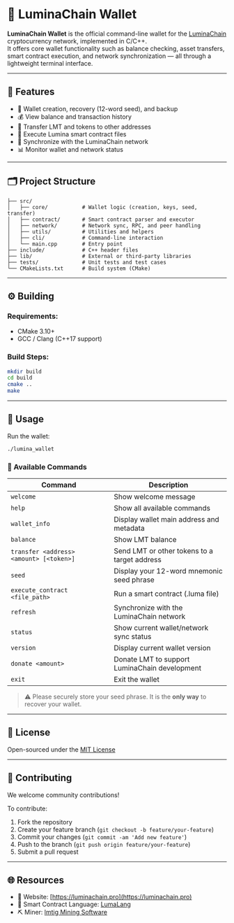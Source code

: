 
# 💼 LuminaChain Wallet

**LuminaChain Wallet** is the official command-line wallet for the [LuminaChain](https://luminachain.pro) cryptocurrency network, implemented in C/C++.  
It offers core wallet functionality such as balance checking, asset transfers, smart contract execution, and network synchronization — all through a lightweight terminal interface.

---

## 🔧 Features

- 🔐 Wallet creation, recovery (12-word seed), and backup
- 💰 View balance and transaction history
- 💸 Transfer LMT and tokens to other addresses
- 🧠 Execute Lumina smart contract files
- 🔄 Synchronize with the LuminaChain network
- 📊 Monitor wallet and network status

---

## 🗂 Project Structure

```
├── src/
│   ├── core/           # Wallet logic (creation, keys, seed, transfer)
│   ├── contract/       # Smart contract parser and executor
│   ├── network/        # Network sync, RPC, and peer handling
│   ├── utils/          # Utilities and helpers
│   ├── cli/            # Command-line interaction
│   └── main.cpp        # Entry point
├── include/            # C++ header files
├── lib/                # External or third-party libraries
├── tests/              # Unit tests and test cases
└── CMakeLists.txt      # Build system (CMake)
```

---

## ⚙️ Building

### Requirements:
- CMake 3.10+
- GCC / Clang (C++17 support)

### Build Steps:
```bash
mkdir build
cd build
cmake ..
make
```

---

## 🚀 Usage

Run the wallet:

```bash
./lumina_wallet
```

### 🧪 Available Commands

| Command | Description |
|---------|-------------|
| `welcome` | Show welcome message |
| `help` | Show all available commands |
| `wallet_info` | Display wallet main address and metadata |
| `balance` | Show LMT balance |
| `transfer <address> <amount> [<token>]` | Send LMT or other tokens to a target address |
| `seed` | Display your 12-word mnemonic seed phrase |
| `execute_contract <file_path>` | Run a smart contract (.luma file) |
| `refresh` | Synchronize with the LuminaChain network |
| `status` | Show current wallet/network sync status |
| `version` | Display current wallet version |
| `donate <amount>` | Donate LMT to support LuminaChain development |
| `exit` | Exit the wallet |

> ⚠️ Please securely store your seed phrase. It is the **only way** to recover your wallet.

---

## 📄 License

Open-sourced under the [MIT License](LICENSE)

---

## 🤝 Contributing

We welcome community contributions!

To contribute:
1. Fork the repository
2. Create your feature branch (`git checkout -b feature/your-feature`)
3. Commit your changes (`git commit -am 'Add new feature'`)
4. Push to the branch (`git push origin feature/your-feature`)
5. Submit a pull request

---

## 🌐 Resources

- 🔗 Website: [https://luminachain.pro](https://luminachain.pro)
- 🧠 Smart Contract Language: [LumaLang](https://medium.com/@luminachainorg)
- ⛏️ Miner: [lmtig Mining Software](https://github.com/luminachain/lmtig_mining)

